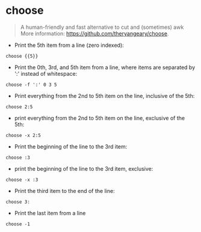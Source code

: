 # choose

> A human-friendly and fast alternative to cut and (sometimes) awk
> More information: <https://github.com/theryangeary/choose>.

- Print the 5th item from a line (zero indexed):

`choose {{5}}`

- Print the 0th, 3rd, and 5th item from a line, where items are separated by ':' instead of whitespace:

`choose -f ':' 0 3 5`

- Print everything from the 2nd to 5th item on the line, inclusive of the 5th:

`choose 2:5`

- print everything from the 2nd to 5th item on the line, exclusive of the 5th:

`choose -x 2:5`

- Print the beginning of the line to the 3rd item:

`choose :3`

- print the beginning of the line to the 3rd item, exclusive:

`choose -x :3`

- Print the third item to the end of the line:

`choose 3:`

- Print the last item from a line

`choose -1`
